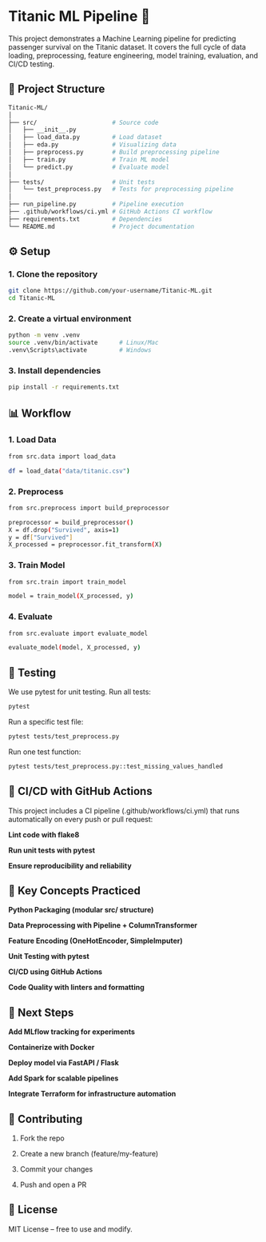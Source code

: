 # Titanic ML Pipeline 🚢

This project demonstrates a Machine Learning pipeline for predicting passenger survival on the Titanic dataset. It covers the full cycle of data loading, preprocessing, feature engineering, model training, evaluation, and CI/CD testing.

## 📂 Project Structure

```bash
Titanic-ML/
│
├── src/                     # Source code
│   ├── __init__.py
│   ├── load_data.py         # Load dataset
│   ├── eda.py               # Visualizing data
│   ├── preprocess.py        # Build preprocessing pipeline
│   ├── train.py             # Train ML model
│   └── predict.py           # Evaluate model
│
├── tests/                   # Unit tests
│   └── test_preprocess.py   # Tests for preprocessing pipeline
│
├── run_pipeline.py          # Pipeline execution
├── .github/workflows/ci.yml # GitHub Actions CI workflow
├── requirements.txt         # Dependencies
└── README.md                # Project documentation
```

## ⚙️ Setup

### 1. Clone the repository
```bash
git clone https://github.com/your-username/Titanic-ML.git
cd Titanic-ML
```

### 2. Create a virtual environment
```bash
python -m venv .venv
source .venv/bin/activate      # Linux/Mac
.venv\Scripts\activate         # Windows
```

### 3. Install dependencies
```bash
pip install -r requirements.txt
```

## 📊 Workflow
### 1. Load Data
```bash
from src.data import load_data

df = load_data("data/titanic.csv")
```

### 2. Preprocess
```bash
from src.preprocess import build_preprocessor

preprocessor = build_preprocessor()
X = df.drop("Survived", axis=1)
y = df["Survived"]
X_processed = preprocessor.fit_transform(X)
```

### 3. Train Model
```bash
from src.train import train_model

model = train_model(X_processed, y)
```

### 4. Evaluate
```bash
from src.evaluate import evaluate_model

evaluate_model(model, X_processed, y)
```

## 🧪 Testing

We use pytest for unit testing.
Run all tests:
```bash
pytest
```


Run a specific test file:
```bash
pytest tests/test_preprocess.py
```

Run one test function:
```bash
pytest tests/test_preprocess.py::test_missing_values_handled
```

## 🔄 CI/CD with GitHub Actions

This project includes a CI pipeline (.github/workflows/ci.yml) that runs automatically on every push or pull request:

**Lint code with flake8**

**Run unit tests with pytest**

**Ensure reproducibility and reliability**

## 📌 Key Concepts Practiced

**Python Packaging (modular src/ structure)**

**Data Preprocessing with Pipeline + ColumnTransformer**

**Feature Encoding (OneHotEncoder, SimpleImputer)**

**Unit Testing with pytest**

**CI/CD using GitHub Actions**

**Code Quality with linters and formatting**

## 🚀 Next Steps

**Add MLflow tracking for experiments**

**Containerize with Docker**

**Deploy model via FastAPI / Flask**

**Add Spark for scalable pipelines**

**Integrate Terraform for infrastructure automation**

## 🤝 Contributing

1. Fork the repo

2. Create a new branch (feature/my-feature)

3. Commit your changes

4. Push and open a PR

## 📜 License

MIT License – free to use and modify.
